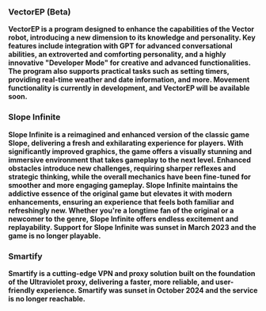 ### VectorEP (Beta)
**VectorEP is a program designed to enhance the capabilities of the Vector robot, introducing a new dimension to its knowledge and personality. Key features include integration with GPT for advanced conversational abilities, an extroverted and comforting personality, and a highly innovative "Developer Mode" for creative and advanced functionalities. The program also supports practical tasks such as setting timers, providing real-time weather and date information, and more. Movement functionality is currently in development, and VectorEP will be available soon.**

### Slope Infinite
**Slope Infinite is a reimagined and enhanced version of the classic game Slope, delivering a fresh and exhilarating experience for players. With significantly improved graphics, the game offers a visually stunning and immersive environment that takes gameplay to the next level. Enhanced obstacles introduce new challenges, requiring sharper reflexes and strategic thinking, while the overall mechanics have been fine-tuned for smoother and more engaging gameplay. Slope Infinite maintains the addictive essence of the original game but elevates it with modern enhancements, ensuring an experience that feels both familiar and refreshingly new. Whether you're a longtime fan of the original or a newcomer to the genre, Slope Infinite offers endless excitement and replayability. Support for Slope Infinite was sunset in March 2023 and the game is no longer playable.**

### Smartify
**Smartify is a cutting-edge VPN and proxy solution built on the foundation of the Ultraviolet proxy, delivering a faster, more reliable, and user-friendly experience. Smartify was sunset in October 2024 and the service is no longer reachable.**
